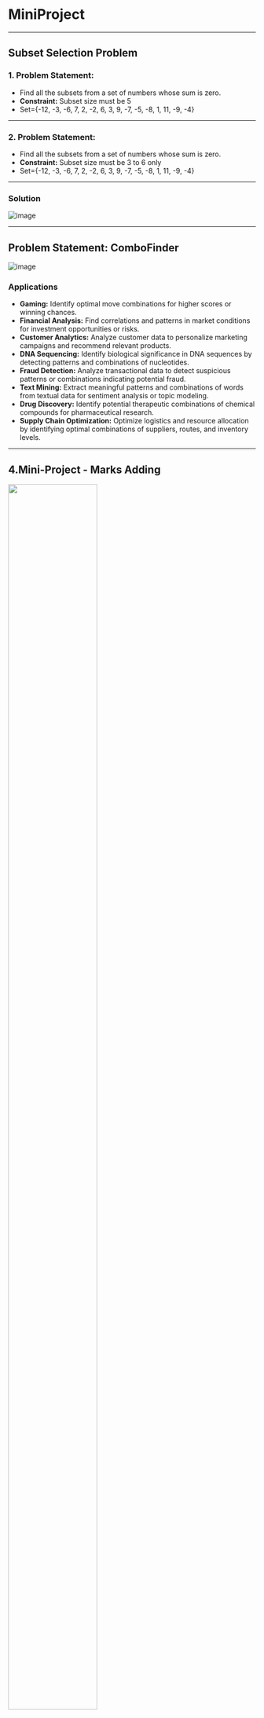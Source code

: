 # MiniProject
---
## Subset Selection Problem


### **1. Problem Statement:**

- Find all the subsets from a set of numbers whose sum is zero.
- **Constraint:** Subset size must be 5
- Set={-12, -3, -6, 7, 2, -2, 6, 3, 9, -7, -5, -8, 1, 11, -9, -4}

---
### **2. Problem Statement:**

- Find all the subsets from a set of numbers whose sum is zero.
- **Constraint:** Subset size must be 3 to 6 only
- Set={-12, -3, -6, 7, 2, -2, 6, 3, 9, -7, -5, -8, 1, 11, -9, -4}



---
### **Solution**


![image](https://user-images.githubusercontent.com/7460892/173567150-e42f9d90-456e-4732-b30c-5820dd8bd55f.png)

---
## **Problem Statement: ComboFinder**


![image](https://user-images.githubusercontent.com/7460892/173579493-d718c024-4844-4c30-afd5-71bd641a49d0.png)
### **Applications**
-   **Gaming:** Identify optimal move combinations for higher scores or winning chances.
-   **Financial Analysis:** Find correlations and patterns in market conditions for investment opportunities or risks.
-   **Customer Analytics:** Analyze customer data to personalize marketing campaigns and recommend relevant products.
-   **DNA Sequencing:** Identify biological significance in DNA sequences by detecting patterns and combinations of nucleotides.
-   **Fraud Detection:** Analyze transactional data to detect suspicious patterns or combinations indicating potential fraud.
-   **Text Mining:** Extract meaningful patterns and combinations of words from textual data for sentiment analysis or topic modeling.
-   **Drug Discovery:** Identify potential therapeutic combinations of chemical compounds for pharmaceutical research.
-   **Supply Chain Optimization:** Optimize logistics and resource allocation by identifying optimal combinations of suppliers, routes, and inventory levels.
---


## **4.Mini-Project - Marks Adding**

<img src="https://github.com/psrana/Mini-Project-Marks-Adding/assets/7460892/9be14aa0-eaa0-403a-9575-32771724f0e2" width="60%" height="80%" />

---
## **5.Image to Text to Audio**

### **AIM** - To convert Text from the uploaded image to audio 
---
##  **6.Web crawler (Email Scraper)**

### A simple email scrapping tool 
---

## **7.Audio to Text Mini Project**

---
## **8.Plagiarism Checker**

Check similarity between text (.txt) documents using cosine similarity 

In order to compute the simlilarity between on two text documents, the textual raw data is transformed into vectors ➡ **arrays of numbers** and then from that we are going to use a basic knowledge vector to compute the the similarity between them.

![Output image](https://github.com/Samarjeet09/MiniProjects/blob/main/Mini%20Project-08%3A%20Plagiarism%20checker/output.png )

---

## **9.Qr code Generator**
### Link to my linkedin

![Qr](https://github.com/Samarjeet09/MiniProjects/blob/main/Mini%20Project-09%3A%20QR%20Code%20Generator/linkedin.png)

---
## **10.Google Image Downloader**
### used Selenium to download Google images 
---
## **11.Image to Text (OCR)**

### Input

![input img](https://github.com/Samarjeet09/MiniProjects/blob/main/Mini%20Project-11%3A%20Image%20to%20Text%20(OCR)/testOcr.png)

### output
![output](https://github.com/Samarjeet09/MiniProjects/blob/main/Mini%20Project-11%3A%20Image%20to%20Text%20(OCR)/outputOcr.png)

----
## **12.Tweets Search/Download**
---
## **13.Video to Audio Conversion**

### Converted Video Files to Audio files
---
## 14.**Cosine Similarity**
- **Cosine similarity** is a measure of similarity between two non-zero vectors of an inner product space that measures the cosine of the angle between them.  
**Similarity = (A.B) / (||A||.||B||)** where A and B are vectors.
-   A.B is dot product of A and B: It is computed as sum of element-wise product of A and B.
-   ||A|| is L2 norm of A: It is computed as square root of the sum of squares of elements of the vector A.
###  **Applications**
1. **Document Similarity:** Cosine similarity helps determine the similarity between two documents, which is useful in plagiarism detection systems, text summarization, and document clustering.

2. **Music Recommendation:** By calculating the cosine similarity between user and song vectors based on musical features, cosine similarity aids in personalized music recommendations, matching users with similar music preferences.

3. **Image Search:** Cosine similarity enables image search engines to find visually similar images by comparing their feature vectors, allowing users to discover related images based on visual content.

4. **Customer Segmentation:** Using cosine similarity, customer behaviour can be analyzed to group similar customers together for targeted marketing campaigns and personalized recommendations.

5. **Social Network Analysis:** By measuring the cosine similarity between user profiles or social network connections, cosine similarity helps identify communities and influencers in social networks.

   <br/>
   
---
## 15.**Convert 100 images to Grey Scale (b/w) using OpenCV**

### Converted to Greyscale
### input:
![input](https://github.com/Samarjeet09/MiniProjects/blob/main/Mini%20Project-15-Convert%20100%20images%20to%20Grey%20Scale%20(b/w)%EF%80%A2%20using%20OpenCV/computer_10%20(1).jpg)

### output:
![output](https://github.com/Samarjeet09/MiniProjects/blob/main/Mini%20Project-15-Convert%20100%20images%20to%20Grey%20Scale%20(b/w)%EF%80%A2%20using%20OpenCV/computer_10.jpg)

---
## 16.**Resize 100 images to 50% (smaller) using OpenCV**

### Resized the images to 50%
### input:
![input](https://github.com/Samarjeet09/MiniProjects/blob/main/Mini%20Project-16-Resize%20the%20100%20images%20to%2050%25%20(smaller)%20using%20OpenCV/car_16.jpg)

### ouptput:
![output](https://github.com/Samarjeet09/MiniProjects/blob/main/Mini%20Project-16-Resize%20the%20100%20images%20to%2050%25%20(smaller)%20using%20OpenCV/resized_car_16.jpg)


---
## 17.**Convert Colored Video to Grey Scale (b/w) using OpenCV**


---
## 18.**Resize the Colored Video to 50% (smaller) using OpenCV**


---

##20. **Color Flipper**
### Change the background of the website by clicking the button with a random colour.

Preview: https://samarjeet09.github.io/Mini-Project-20-Color-Flipper-Deployment/
---
## 21.**Clock**
### A Clock that displays the Indian Standard Time (IST)(GMT+5:30)

Preview: https://samarjeet09.github.io/Mini-Project-21-Clock-Deployment/
---
## 22. **Counter**
### One can use this to count anything, which comes with increasing, decreasing and resetting the count features.

Preview: https://samarjeet09.github.io/Mini-Project-22-Counter-Deployment/
---
## 23. **Hamburger Menu**
### A Responsive Navbar with a hamburger menu for the mobile view.
Preview: https://samarjeet09.github.io/Mini-Project-23-Hamburger-Menu-Deployment/index.html
---
## 24. **FAQs**
### Implementation of FAQs section's functionality

Preview: https://samarjeet09.github.io/Mini-Project-24-FAQs-Deployment/
---
